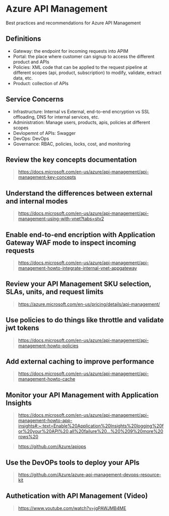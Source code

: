 # Azure API Management

Best practices and recommendations for Azure API Management


## Definitions

- Gateway: the endpoint for incoming requests into APIM
- Portal: the place where customer can signup to access the different product and APIs
- Policies: XML code that can be applied to the request pipeline at different scopes (api, product, subscription) to modify, validate, extract data, etc.
- Product: collection of APIs

## Service Concerns

- Infrastructure: Internal vs External, end-to-end encryption vs SSL offloading, DNS for internal services, etc.
- Administration: Manage users, products, apis, policies at different scopes
- Devlopemnt of APIs: Swagger
- DevOps: DevOps
- Governance: RBAC, policies, locks, cost, and monitoring

## Review the key concepts documentation

> https://docs.microsoft.com/en-us/azure/api-management/api-management-key-concepts

## Understand the differences between external and internal modes

> https://docs.microsoft.com/en-us/azure/api-management/api-management-using-with-vnet?tabs=stv2

## Enable end-to-end encription with Application Gateway WAF mode to inspect incoming requests

> https://docs.microsoft.com/en-us/azure/api-management/api-management-howto-integrate-internal-vnet-appgateway

## Review your API Management SKU selection, SLAs, units, and request limits

> https://azure.microsoft.com/en-us/pricing/details/api-management/

## Use policies to do things like throttle and validate jwt tokens

> https://docs.microsoft.com/en-us/azure/api-management/api-management-howto-policies

## Add external caching to improve performance

> https://docs.microsoft.com/en-us/azure/api-management/api-management-howto-cache

## Monitor your API Management with Application Insights

> https://docs.microsoft.com/en-us/azure/api-management/api-management-howto-app-insights#:~:text=Enable%20Application%20Insights%20logging%20for%20your%20API%20,all%20failure%20...%20%209%20more%20rows%20

> https://github.com/Azure/apiops

## Use the DevOPs tools to deploy your APIs

> https://github.com/Azure/azure-api-management-devops-resource-kit

## Authetication with API Management (Video)

> https://www.youtube.com/watch?v=jgPAWJMB4ME

